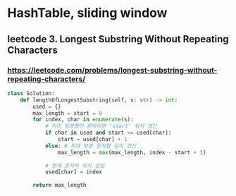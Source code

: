 # HashTable, sliding window

## leetcode 3. Longest Substring Without Repeating Characters

### https://leetcode.com/problems/longest-substring-without-repeating-characters/

```py
class Solution:
    def lengthOfLongestSubstring(self, s: str) -> int:
        used = {}
        max_length = start = 0
        for index, char in enumerate(s):
            # 이미 등장했던 문자라면 'start' 위치 갱신
            if char in used and start <= used[char]:
                start = used[char] + 1
            else: # 최대 부분 문자열 길이 갱신
                max_length = max(max_length, index - start + 1)
                
            # 현재 문자의 위치 삽입
            used[char] = index
            
        return max_length
```
    